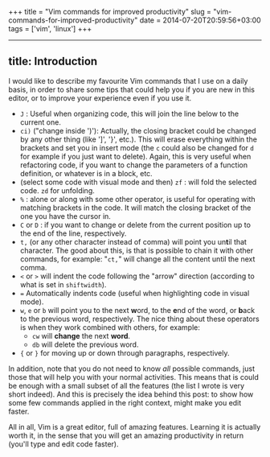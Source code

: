 +++
title = "Vim commands for improved productivity"
slug = "vim-commands-for-improved-productivity"
date = 2014-07-20T20:59:56+03:00
tags = ['vim', 'linux']
+++

---
title: Introduction
---

I would like to describe my favourite Vim commands that I use on a daily
basis, in order to share some tips that could help you if you are new in
this editor, or to improve your experience even if you use it.

-   `J` : Useful when organizing code, this will join the line below to
    the current one.
-   `ci)` (\"change inside \')\'): Actually, the closing bracket could
    be changed by any other thing (like \'\]\', \'}\', etc.). This will
    erase everything within the brackets and set you in insert mode (the
    `c` could also be changed for `d` for example if you just want to
    delete). Again, this is very useful when refactoring code, if you
    want to change the parameters of a function definition, or whatever
    is in a block, etc.
-   (select some code with visual mode and then) `zf` : will fold the
    selected code. `zd` for unfolding.
-   `%` : alone or along with some other operator, is useful for
    operating with matching brackets in the code. It will match the
    closing bracket of the one you have the cursor in.
-   `C` or `D` : if you want to change or delete from the current
    position up to the end of the line, respectively.
-   `t,` (or any other character instead of comma) will point you
    un**t**il that character. The good about this, is that is possible
    to chain it with other commands, for example: \"`ct,`\" will change
    all the content until the next comma.
-   `<` or `>` will indent the code following the \"arrow\" direction
    (according to what is set in `shiftwidth`).
-   `=` Automatically indents code (useful when highlighting code in
    visual mode).
-   `w`, `e` or `b` will point you to the next **w**ord, to the **e**nd
    of the word, or **b**ack to the previous word, respectively. The
    nice thing about these operators is when they work combined with
    others, for example:
    -   `cw` will **change** the next **word**.
    -   `db` will delete the previous word.
-   `{` or `}` for moving up or down through paragraphs, respectively.

In addition, note that you do not need to know *all* possible commands,
just those that will help you with your normal activities. This means
that is could be enough with a small subset of all the features (the
list I wrote is very short indeed). And this is precisely the idea
behind this post: to show how some few commands applied in the right
context, might make you edit faster.

All in all, Vim is a great editor, full of amazing features. Learning it
is actually worth it, in the sense that you will get an amazing
productivity in return (you\'ll type and edit code faster).

